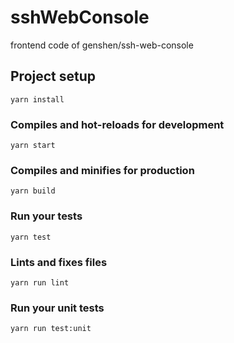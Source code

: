 # sshWebConsole

frontend code of genshen/ssh-web-console

## Project setup
```
yarn install
```

### Compiles and hot-reloads for development
```
yarn start
```

### Compiles and minifies for production
```
yarn build
```

### Run your tests
```
yarn test
```

### Lints and fixes files
```
yarn run lint
```

### Run your unit tests
```
yarn run test:unit
```
